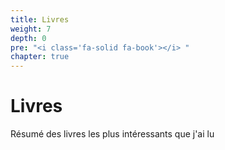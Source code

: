 ```yaml
---
title: Livres
weight: 7
depth: 0
pre: "<i class='fa-solid fa-book'></i> "
chapter: true
---
```


# Livres

Résumé des livres les plus intéressants que j'ai lu